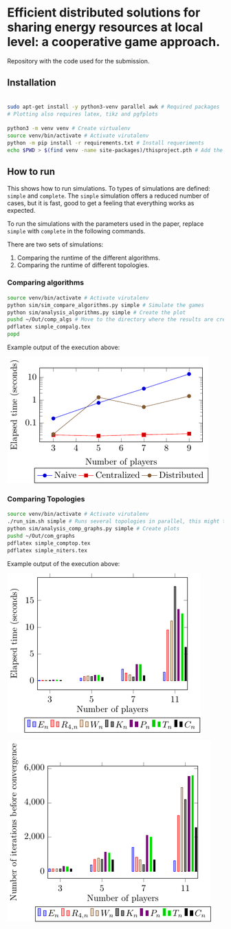 # Efficient distributed solutions for sharing energy resources at local level: a cooperative game approach. 

Repository with the code used for the submission.

## Installation

```bash

sudo apt-get install -y python3-venv parallel awk # Required packages
# Plotting also requires latex, tikz and pgfplots

python3 -m venv venv # Create virtualenv
source venv/bin/activate # Activate virutalenv
python -m pip install -r requirements.txt # Install requeriments
echo $PWD > $(find venv -name site-packages)/thisproject.pth # Add the project folder to PYTHONPATH
```


## How to run

This shows how to run simulations. To types of simulations are defined:
`simple` and `complete`. The `simple` simulation offers a reduced number of
cases, but it is fast, good to get a feeling that everything works as expected.

To run the simulations with the parameters used in the paper, replace `simple`
with `complete` in the following commands.

There are two sets of simulations:

1) Comparing the runtime of the different algorithms.
2) Comparing the runtime of different topologies.

### Comparing algorithms

```bash
source venv/bin/activate # Activate virutalenv
python sim/sim_compare_algorithms.py simple # Simulate the games
python sim/analysis_algorithms.py simple # Create the plot
pushd ~/Out/comp_algs # Move to the directory where the results are created
pdflatex simple_compalg.tex
popd
```

Example output of the execution above:

![Simple algorithm comparisson](doc/simple_compalg.png)


### Comparing Topologies

```bash
source venv/bin/activate # Activate virutalenv
./run_sim.sh simple # Runs several topologies in parallel, this might take a few minutes
python sim/analysis_comp_graphs.py simple # Create plots
pushd ~/Out/com_graphs
pdflatex simple_comptop.tex
pdflatex simple_niters.tex

```
Example output of the execution above:

![Running time of the different topologies](doc/simple_comptop.png)


![Number of iterations of the different topologies](doc/simple_niters.png)
